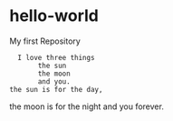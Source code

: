 # hello-world
My first Repository

      I love three things
           the sun 
           the moon 
           and you.
    the sun is for the day,
   the moon is for the night 
       and you forever.
